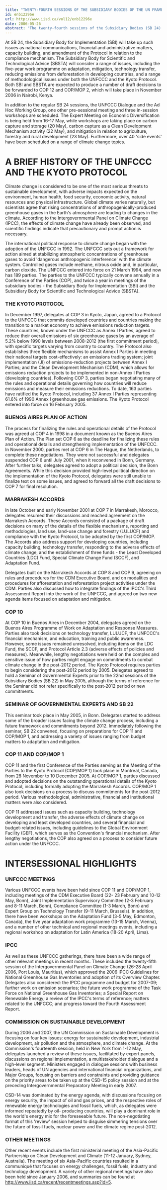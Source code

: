 ```yaml
---
title: "TWENTY-FOURTH SESSIONS OF THE SUBSIDIARY BODIES OF THE UN FRAMEWORK CONVENTION ON CLIMATE CHANGE AND ASSOCIATED MEETINGS: 15-26 MAY 2006"
id: enb12296e
url: http://www.iisd.ca/vol12/enb12296e
date: 2006-05-26
abstract: "The twenty-fourth sessions of the Subsidiary Bodies (SB 24) of the  United Nations Framework Convention on Climate Change (UNFCCC) are  taking place from 18-26 May 2006, at the Maritim Hotel in Bonn,  Germany. SB 24 will follow a UNFCCC 'Dialogue on long-term  cooperative action to address climate change by enhancing  implementation of the Convention,' being held from 15-16 May. In  addition, the first session of the Ad Hoc Working Group on Further  Commitments for Annex I Parties under the Kyoto Protocol will take  place in parallel with SB 24, from 17-25 May. Both the UNFCCC  Dialogue and the Ad Hoc Working Group under the Kyoto Protocol are  being held as a result of decisions taken during the eleventh  Conference of the Parties (COP 11) to the UNFCCC and first  Conference of the Parties serving as the Meeting of the Parties to  the Kyoto Protocol (COP/MOP 1) in Montreal in late 2005. At COP 11  and COP/MOP 1, delegates adopted a number of decisions to engage  in discussions for considering a framework for the post-2012  period (when the Kyoto Protocol's first commitment period ends)  and long-term cooperative action on climate change."
---
```


At SB 24, the Subsidiary Body for Implementation (SBI) will take  up such issues as national communications, financial and  administrative matters, capacity building, and amendment of the  Protocol in relation to the compliance mechanism. The Subsidiary  Body for Scientific and Technological Advice (SBSTA) will consider  a range of issues, including the five-year work programme on  adaptation, mitigation, technology transfer, reducing emissions  from deforestation in developing countries, and a range of  methodological issues under both the UNFCCC and the Kyoto  Protocol. Both SBI and SBSTA are expected to produce a number of  draft decisions to be forwarded to COP 12 and COP/MOP 2, which  will take place in November 2006 in Nairobi, Kenya.

In addition to the regular SB 24 sessions, the UNFCCC Dialogue and  the Ad Hoc Working Group, one other pre-sessional meeting and  three in-session workshops are scheduled. The Expert Meeting on  Economic Diversification is being held from 16-17 May, while  workshops are taking place on carbon capture and storage (20 May),  carbon capture as a Clean Development Mechanism activity (22 May),  and mitigation in relation to agriculture, forestry and rural  development (23 May). Furthermore, over 40 'side events' have been  scheduled on a range of climate change topics.

# A BRIEF HISTORY OF THE UNFCCC AND THE KYOTO PROTOCOL

Climate change is considered to be one of the most serious threats  to sustainable development, with adverse impacts expected on the  environment, human health, food security, economic activity,  natural resources and physical infrastructure. Global climate  varies naturally, but scientists agree that rising concentrations  of anthropogenically-produced greenhouse gases in the Earth's  atmosphere are leading to changes in the climate. According to the  Intergovernmental Panel on Climate Change (IPCC), the effects of  climate change have already been observed, and scientific findings  indicate that precautionary and prompt action is necessary.

The international political response to climate change began with  the adoption of the UNFCCC in 1992. The UNFCCC sets out a  framework for action aimed at stabilizing atmospheric  concentrations of greenhouse gases to avoid 'dangerous  anthropogenic interference' with the climate system. Controlled  gases include methane, nitrous oxide and, in particular, carbon  dioxide. The UNFCCC entered into force on 21 March 1994, and now  has 189 parties. The parties to the UNFCCC typically convene  annually in a Conference of the Parties (COP), and twice a year in  meetings of the subsidiary bodies - the Subsidiary Body for  Implementation (SBI) and the Subsidiary Body for Scientific and  Technological Advice (SBSTA).

### THE KYOTO PROTOCOL

In December 1997, delegates at COP 3 in Kyoto,  Japan, agreed to a Protocol to the UNFCCC that commits developed  countries and countries making the transition to a market economy  to achieve emissions reduction targets. These countries, known  under the UNFCCC as Annex I Parties, agreed to reduce their  overall emissions of six greenhouse gases by an average of 5.2%  below 1990 levels between 2008-2012 (the first commitment period),  with specific targets varying from country to country. The  Protocol also establishes three flexible mechanisms to assist  Annex I Parties in meeting their national targets cost-effectively:  an emissions trading system; joint implementation (JI) of  emissions-reduction projects between Annex I Parties; and the Clean  Development Mechanism (CDM), which allows for emissions reduction  projects to be implemented in non-Annex I Parties (developing  countries). Following COP 3, parties began negotiating many of the  rules and operational details governing how countries will reduce  emissions and measure their emissions reductions. To date, 163  parties have ratified the Kyoto Protocol, including 37 Annex I  Parties representing 61.6% of 1990 Annex I greenhouse gas  emissions. The Kyoto Protocol entered into force on 16 February  2005.

### BUENOS AIRES PLAN OF ACTION

The process for finalizing the rules  and operational details of the Protocol was agreed at COP 4 in  1998 in a document known as the Buenos Aires Plan of Action. The  Plan set COP 6 as the deadline for finalizing these rules and  operational details and strengthening implementation of the  UNFCCC. In November 2000, parties met at COP 6 in The Hague, the  Netherlands, to complete these negotiations. They were not  successful and delegates suspended COP 6 until July 2001, when it  reconvened in Bonn, Germany. After further talks, delegates agreed  to adopt a political decision, the Bonn Agreements. While this  decision provided high-level political direction on the  implementation of the Kyoto Protocol, delegates were still unable  to finalize text on some issues, and agreed to forward all the  draft decisions to COP 7 for final resolution.

### MARRAKESH ACCORDS

In late October and early November 2001 at COP  7 in Marrakesh, Morocco, delegates resumed their discussions and  reached agreement on the Marrakesh Accords. These Accords  consisted of a package of draft decisions on many of the details  of the flexible mechanisms, reporting and methodologies, land use,  land-use change and forestry (LULUCF) and compliance with the  Kyoto Protocol, to be adopted by the first COP/MOP. The Accords  also address support for developing countries, including capacity  building, technology transfer, responding to the adverse effects  of climate change, and the establishment of three funds - the  Least Developed Countries (LDC) Fund, Special Climate Change Fund  (SCCF), and Adaptation Fund.

Delegates built on the Marrakesh Accords at COP 8 and COP 9,  agreeing on rules and procedures for the CDM Executive Board, and  on modalities and procedures for afforestation and reforestation  project activities under the CDM. Parties also discussed how to  integrate findings of the IPCC's Third Assessment Report into the  work of the UNFCCC, and agreed on two new agenda items focused on  adaptation and mitigation.

### COP 10

At COP 10 in Buenos Aires in December 2004, delegates  agreed on the Buenos Aires Programme of Work on Adaptation and  Response Measures. Parties also took decisions on technology  transfer, LULUCF, the UNFCCC's financial mechanism, and education,  training and public awareness. However, some issues remained  unresolved, including items on the LDC Fund, the SCCF, and  Protocol Article 2.3 (adverse effects of policies and measures).  Meanwhile, lengthy negotiations were held on the complex and  sensitive issue of how parties might engage on commitments to  combat climate change in the post-2012 period. The Kyoto Protocol  requires parties to begin considering the post-2012 period by  2005. Delegates agreed to hold a Seminar of Governmental Experts  prior to the 22nd sessions of the Subsidiary Bodies (SB 22) in May  2005, although the terms of reference for the Seminar did not  refer specifically to the post-2012 period or new commitments.

### SEMINAR OF GOVERNMENTAL EXPERTS AND SB 22

This seminar took place  in May 2005, in Bonn. Delegates started to address some of the  broader issues facing the climate change process, including a  future framework and commitments beyond 2012. Immediately  following the seminar, SB 22 convened, focusing on preparations  for COP 11 and COP/MOP 1, and addressing a variety of issues  ranging from budget matters to adaptation and mitigation.

### COP 11 AND COP/MOP 1

COP 11 and the first Conference of the  Parties serving as the Meeting of the Parties to the Kyoto  Protocol (COP/MOP 1) took place in Montreal, Canada, from 28  November to 10 December 2005. At COP/MOP 1, parties discussed and  adopted decisions on the outstanding operational details of the  Kyoto Protocol, including formally adopting the Marrakesh Accords.  COP/MOP 1 also took decisions on a process to discuss commitments  for the post-2012 period. Various methodological, administrative,  financial and institutional matters were also considered.

COP 11 addressed issues such as capacity building, technology  development and transfer, the adverse effects of climate change on  developing and least developed countries, and several financial  and budget-related issues, including guidelines to the Global  Environment Facility (GEF), which serves as the Convention's  financial mechanism. After lengthy negotiations, the COP also  agreed on a process to consider future action under the UNFCCC.

# INTERSESSIONAL HIGHLIGHTS

### UNFCCC MEETINGS

Various UNFCCC events have been held since COP 11  and COP/MOP 1, including meetings of the CDM Executive Board (22- 23 February and 10-12 May, Bonn), Joint Implementation Supervisory  Committee (2-3 February and 8-11 March, Bonn), Compliance  Committee (1-3 March, Bonn) and Expert Group on Technology  Transfer (9-11 March, Brussels). In addition, there have been  workshops on the Adaptation Fund (3-5 May, Edmonton, Canada), the  five year adaptation work programme (13-15 March, Vienna), and a  number of other technical and regional meetings events, including  a regional workshop on adaptation for Latin America (18-20 April,  Lima).

### IPCC

As well as these UNFCCC gatherings, there have been a wide  range of other relevant meetings in recent months. These included  the twenty-fifth session of the Intergovernmental Panel on Climate  Change (26-28 April 2006, Port Louis, Mauritius), which approved  the 2006 IPCC Guidelines for National Greenhouse Gas Inventories  and adoption of its Overview Chapter. Delegates also considered:  the IPCC programme and budget for 2007-09; further work on  emission scenarios; the future work programme of the Task Force on  National Greenhouse Gas Inventories; a Special Report on Renewable  Energy; a review of the IPCC's terms of reference; matters related  to the UNFCCC; and progress toward the Fourth Assessment Report.

### COMMISSION ON SUSTAINABLE DEVELOPMENT

During 2006 and 2007, the  UN Commission on Sustainable Development is focusing on four key  issues: energy for sustainable development, industrial development,  air pollution and the atmosphere, and climate change. At the  Commission's fourteenth session, held in New York from 1-12 May,  delegates launched a review of these issues, facilitated by expert  panels, discussions on regional implementation, a multistakeholder  dialogue and a high-level segment. Ministers engaged in dialogue  sessions with business leaders, heads of UN agencies and  international financial organizations, and Major Groups, focusing  on barriers and constraints and providing guidance on the priority  areas to be taken up at the CSD-15 policy session and at the  preceding Intergovernmental Preparatory Meeting in early 2007.

CSD-14 was dominated by the energy agenda, with discussions  focusing on energy security, the impact of oil and gas prices, and  the respective roles of renewable energy technologies and fossil  fuels, which, as delegates were informed repeatedly by oil- producing countries, will play a dominant role in the world's  energy mix for the foreseeable future. The non-negotiating format  of this 'review' session helped to disguise simmering tensions  over the future of fossil fuels, nuclear power and the climate  regime post-2012.

### OTHER MEETINGS

Other recent events include the first ministerial  meeting of the Asia-Pacific Partnership on Clean Development and  Climate (11-12 January, Sydney, Australia). The meeting of six  Asia-Pacific countries resulted in a communiqué that focuses on  energy challenges, fossil fuels, industry and technology  development. A variety of other regional meetings have also been  held since January 2006, and summaries can be found at  http://www.iisd.ca/recent/recentmeetings.asp?id=5.